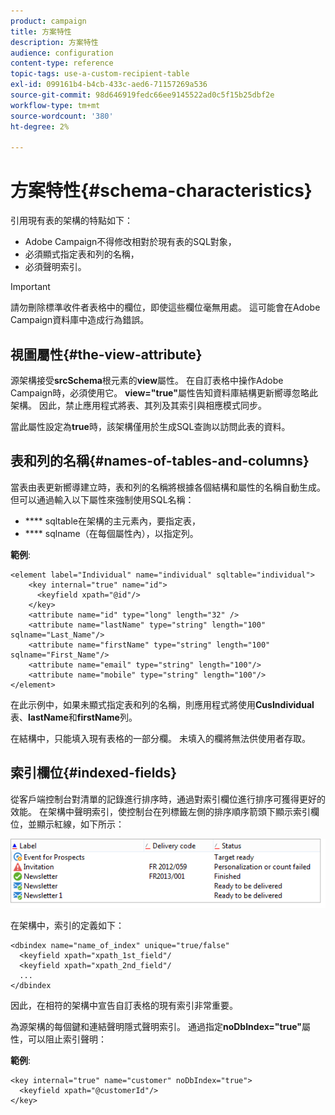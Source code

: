 ```yaml
---
product: campaign
title: 方案特性
description: 方案特性
audience: configuration
content-type: reference
topic-tags: use-a-custom-recipient-table
exl-id: 099161b4-b4cb-433c-aed6-71157269a536
source-git-commit: 98d646919fedc66ee9145522ad0c5f15b25dbf2e
workflow-type: tm+mt
source-wordcount: '380'
ht-degree: 2%

---
```


# 方案特性{#schema-characteristics}

引用現有表的架構的特點如下：

* Adobe Campaign不得修改相對於現有表的SQL對象，
* 必須顯式指定表和列的名稱，
* 必須聲明索引。

>[!IMPORTANT]
>
>請勿刪除標準收件者表格中的欄位，即使這些欄位毫無用處。 這可能會在Adobe Campaign資料庫中造成行為錯誤。

## 視圖屬性{#the-view-attribute}

源架構接受&#x200B;**srcSchema**&#x200B;根元素的&#x200B;**view**&#x200B;屬性。 在自訂表格中操作Adobe Campaign時，必須使用它。 **view=&quot;true&quot;**&#x200B;屬性告知資料庫結構更新嚮導忽略此架構。 因此，禁止應用程式將表、其列及其索引與相應模式同步。

當此屬性設定為&#x200B;**true**&#x200B;時，該架構僅用於生成SQL查詢以訪問此表的資料。

## 表和列的名稱{#names-of-tables-and-columns}

當表由表更新嚮導建立時，表和列的名稱將根據各個結構和屬性的名稱自動生成。 但可以通過輸入以下屬性來強制使用SQL名稱：

* **** sqltable在架構的主元素內，要指定表，
* **** sqlname（在每個屬性內），以指定列。

**範例**:

```
<element label="Individual" name="individual" sqltable="individual">
    <key internal="true" name="id">
      <keyfield xpath="@id"/>
    </key> 
    <attribute name="id" type="long" length="32" />
    <attribute name="lastName" type="string" length="100" sqlname="Last_Name"/>
    <attribute name="firstName" type="string" length="100" sqlname="First_Name"/>
    <attribute name="email" type="string" length="100"/>
    <attribute name="mobile" type="string" length="100"/>
</element>
```

在此示例中，如果未顯式指定表和列的名稱，則應用程式將使用&#x200B;**CusIndividual**&#x200B;表、**lastName**&#x200B;和&#x200B;**firstName**&#x200B;列。

在結構中，只能填入現有表格的一部分欄。 未填入的欄將無法供使用者存取。

## 索引欄位{#indexed-fields}

從客戶端控制台對清單的記錄進行排序時，通過對索引欄位進行排序可獲得更好的效能。 在架構中聲明索引，使控制台在列標籤左側的排序順序箭頭下顯示索引欄位，並顯示紅線，如下所示：

![](assets/s_ncs_integration_mapping_index.png)

在架構中，索引的定義如下：

```
<dbindex name="name_of_index" unique="true/false"
  <keyfield xpath="xpath_1st_field"/
  <keyfield xpath="xpath_2nd_field"/
  ...
</dbindex
```

因此，在相符的架構中宣告自訂表格的現有索引非常重要。

為源架構的每個鍵和連結聲明隱式聲明索引。 通過指定&#x200B;**noDbIndex=&quot;true&quot;**&#x200B;屬性，可以阻止索引聲明：

**範例**:

```
<key internal="true" name="customer" noDbIndex="true">
  <keyfield xpath="@customerId"/>
</key>
```

